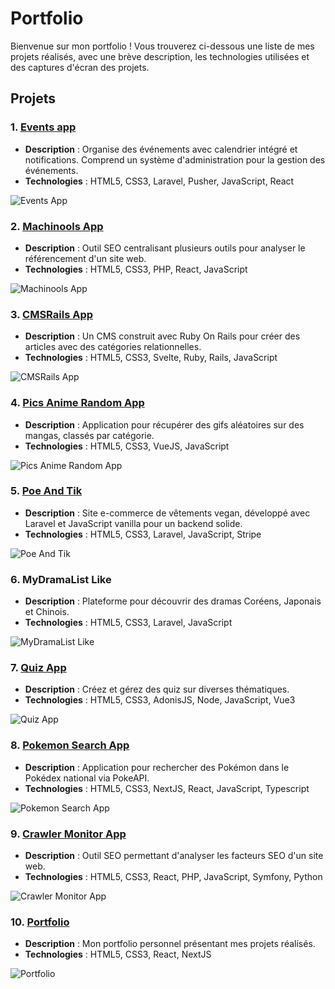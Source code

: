 # Portfolio

Bienvenue sur mon portfolio ! Vous trouverez ci-dessous une liste de mes projets réalisés, avec une brève description, les technologies utilisées et des captures d'écran des projets.

## Projets

### 1. [Events app](https://github.com/ZAomineZ/eventsprojectlaravel)
- **Description** : Organise des événements avec calendrier intégré et notifications. Comprend un système d'administration pour la gestion des événements.
- **Technologies** : HTML5, CSS3, Laravel, Pusher, JavaScript, React

![Events App](public/img/projects/EventApp.png)

### 2. [Machinools App](https://github.com/ZAomineZ/seo_project)
- **Description** : Outil SEO centralisant plusieurs outils pour analyser le référencement d'un site web.
- **Technologies** : HTML5, CSS3, PHP, React, JavaScript

![Machinools App](public/img/projects/Machinools.png)

### 3. [CMSRails App](https://github.com/ZAomineZ/CMSRails)
- **Description** : Un CMS construit avec Ruby On Rails pour créer des articles avec des catégories relationnelles.
- **Technologies** : HTML5, CSS3, Svelte, Ruby, Rails, JavaScript

![CMSRails App](public/img/projects/CMSApp.png)

### 4. [Pics Anime Random App](https://github.com/ZAomineZ/waifu_album)
- **Description** : Application pour récupérer des gifs aléatoires sur des mangas, classés par catégorie.
- **Technologies** : HTML5, CSS3, VueJS, JavaScript

![Pics Anime Random App](public/img/projects/PicsRandomApp.png)

### 5. [Poe And Tik](https://gitlab.com/Bluup-Aomine/ecommerce_laravel)
- **Description** : Site e-commerce de vêtements vegan, développé avec Laravel et JavaScript vanilla pour un backend solide.
- **Technologies** : HTML5, CSS3, Laravel, JavaScript, Stripe

![Poe And Tik](public/img/projects/PoeAndTikApp.png)

### 6. MyDramaList Like
- **Description** : Plateforme pour découvrir des dramas Coréens, Japonais et Chinois.
- **Technologies** : HTML5, CSS3, Laravel, JavaScript

![MyDramaList Like](public/img/projects/MyDramaListLike.png)

### 7. [Quiz App](https://gitlab.com/Bluup-Aomine/quizz_app)
- **Description** : Créez et gérez des quiz sur diverses thématiques.
- **Technologies** : HTML5, CSS3, AdonisJS, Node, JavaScript, Vue3

![Quiz App](public/img/projects/QuizApp.png)

### 8. [Pokemon Search App](https://gitlab.com/Bluup-Aomine/next_poke_api)
- **Description** : Application pour rechercher des Pokémon dans le Pokédex national via PokeAPI.
- **Technologies** : HTML5, CSS3, NextJS, React, JavaScript, Typescript

![Pokemon Search App](public/img/projects/PokemonApp.png)

### 9. [Crawler Monitor App](https://www.youtube.com/watch?v=nm7cItMuZCo)
- **Description** : Outil SEO permettant d'analyser les facteurs SEO d'un site web.
- **Technologies** : HTML5, CSS3, React, PHP, JavaScript, Symfony, Python

![Crawler Monitor App](public/img/projects/CrawlerApp.png)

### 10. [Portfolio](https://gitlab.com/Bluup-Aomine/portfolio)
- **Description** : Mon portfolio personnel présentant mes projets réalisés.
- **Technologies** : HTML5, CSS3, React, NextJS

![Portfolio](public/img/projects/PortfolioApp.png)
